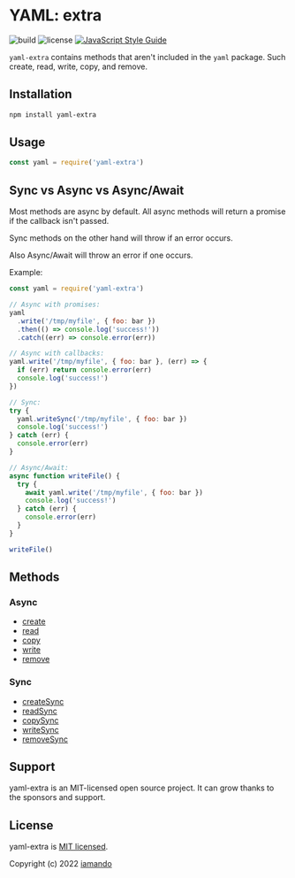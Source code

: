 # YAML: extra

![build](https://github.com/iamando/yaml-extra/workflows/build/badge.svg)
![license](https://img.shields.io/github/license/iamando/yaml-extra?color=success)
[![JavaScript Style Guide](https://img.shields.io/badge/code_style-standard-brightgreen.svg)](https://standardjs.com)

`yaml-extra` contains methods that aren't included in the `yaml` package. Such create, read, write, copy, and remove.

## Installation

```bash
npm install yaml-extra
```

## Usage

```js
const yaml = require('yaml-extra')
```

## Sync vs Async vs Async/Await

Most methods are async by default. All async methods will return a promise if the callback isn't passed.

Sync methods on the other hand will throw if an error occurs.

Also Async/Await will throw an error if one occurs.

Example:

```js
const yaml = require('yaml-extra')

// Async with promises:
yaml
  .write('/tmp/myfile', { foo: bar })
  .then(() => console.log('success!'))
  .catch((err) => console.error(err))

// Async with callbacks:
yaml.write('/tmp/myfile', { foo: bar }, (err) => {
  if (err) return console.error(err)
  console.log('success!')
})

// Sync:
try {
  yaml.writeSync('/tmp/myfile', { foo: bar })
  console.log('success!')
} catch (err) {
  console.error(err)
}

// Async/Await:
async function writeFile() {
  try {
    await yaml.write('/tmp/myfile', { foo: bar })
    console.log('success!')
  } catch (err) {
    console.error(err)
  }
}

writeFile()
```

## Methods

### Async

- [create](docs/create.md)
- [read](docs/read.md)
- [copy](docs/copy.md)
- [write](docs/write.md)
- [remove](docs/remove.md)

### Sync

- [createSync](docs/create-sync.md)
- [readSync](docs/read-sync.md)
- [copySync](docs/copy-sync.md)
- [writeSync](docs/write-sync.md)
- [removeSync](docs/remove-sync.md)

## Support

yaml-extra is an MIT-licensed open source project. It can grow thanks to the sponsors and support.

## License

yaml-extra is [MIT licensed](LICENSE).

Copyright (c) 2022 [iamando](https://github.com/iamando)
